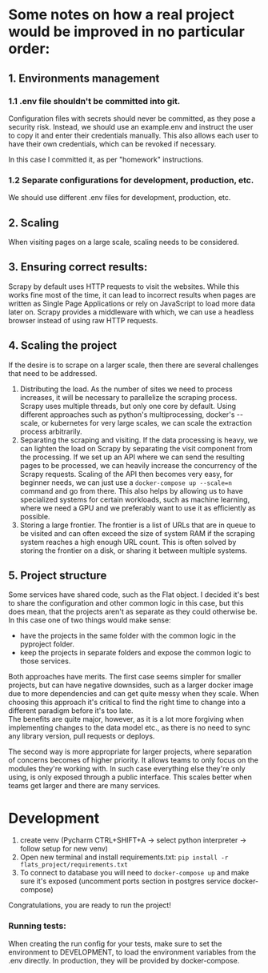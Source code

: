 # Some notes on how a real project would be improved in no particular order:

## 1. Environments management
### 1.1 .env file shouldn't be committed into git.
Configuration files with secrets should never be committed, as they pose a security risk.
Instead, we should use an example.env and instruct the user to copy it and enter their credentials manually. 
This also allows each user to have their own credentials, which can be revoked if necessary.

In this case I committed it, as per "homework" instructions. 

### 1.2 Separate configurations for development, production, etc.
We should use different .env files for development, production, etc. 

## 2. Scaling
When visiting pages on a large scale, scaling needs to be considered.

## 3. Ensuring correct results:
Scrapy by default uses HTTP requests to visit the websites. 
While this works fine most of the time, it can lead to incorrect results 
when pages are written as Single Page Applications or rely on JavaScript to load more data later on. 
Scrapy provides a middleware with which, we can use a headless browser instead of using raw HTTP requests. 

## 4. Scaling the project
If the desire is to scrape on a larger scale, then there are several challenges that need to be addressed. 
1. Distributing the load. As the number of sites we need to process increases, it will be necessary to parallelize the scraping process. 
Scrapy uses multiple threads, but only one core by default. Using different approaches such as python's multiprocessing, docker's --scale, or kubernetes for very large scales, we can scale the extraction process arbitrarily. 
2. Separating the scraping and visiting. If the data processing is heavy, we can lighten the load on Scrapy by separating the visit component from the processing. 
If we set up an API where we can send the resulting pages to be processed, we can heavily increase the concurrency of the Scrapy requests. 
Scaling of the API then becomes very easy, for beginner needs, we can just use a `docker-compose up --scale=n` command and go from there. 
This also helps by allowing us to have specialized systems for certain workloads, such as machine learning, where we need a GPU and we preferably want to use it as efficiently as possible.
3. Storing a large frontier. The frontier is a list of URLs that are in queue to be visited and can often exceed the size of system RAM if the scraping system reaches a high enough URL count. 
This is often solved by storing the frontier on a disk, or sharing it between multiple systems.

## 5. Project structure
Some services have shared code, such as the Flat object. I decided it's best to share the configuration and other common logic in this case, but this does mean, that the projects aren't as separate as they could otherwise be. 
In this case one of two things would make sense:
- have the projects in the same folder with the common logic in the pyproject folder. 
- keep the projects in separate folders and expose the common logic to those services.

Both approaches have merits. The first case seems simpler for smaller projects, but can have negative downsides, 
such as a larger docker image due to more dependencies and can get quite messy when they scale. 
When choosing this approach it's critical to find the right time to change into a different paradigm before it's too late.  
The benefits are quite major, however, as it is a lot more forgiving when implementing changes to the data model etc., as there is no need to sync any library version, pull requests or deploys.

The second way is more appropriate for larger projects, where separation of concerns becomes of higher priority. 
It allows teams to only focus on the modules they're working with. 
In such case everything else they're only using, is only exposed through a public interface. 
This scales better when teams get larger and there are many services.


# Development
1. create venv (Pycharm CTRL+SHIFT+A -> select python interpreter -> follow setup for new venv)
2. Open new terminal and install requirements.txt:
`pip install -r flats_project/requirements.txt`
3. To connect to database you will need to `docker-compose up` and make sure it's exposed (uncomment ports section in postgres service docker-compose)

Congratulations, you are ready to run the project!

### Running tests:
When creating the run config for your tests, make sure to set the environment to DEVELOPMENT, to load the environment variables from the .env directly.
In production, they will be provided by docker-compose. 